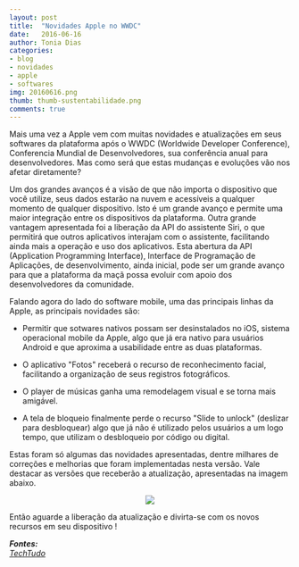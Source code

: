```yaml
---
layout: post
title:  "Novidades Apple no WWDC"
date:   2016-06-16
author: Tonia Dias
categories: 
- blog
- novidades
- apple
- softwares
img: 20160616.png
thumb: thumb-sustentabilidade.png
comments: true
---
```


Mais uma vez a Apple vem com muitas novidades e atualizações em seus softwares da plataforma após o WWDC (Worldwide Developer Conference), Conferencia Mundial de Desenvolvedores, sua conferência anual para desenvolvedores. Mas como será que estas mudanças e evoluções vão nos afetar diretamente? <!--more-->

Um dos grandes avanços é a visão de que não importa o dispositivo que você utilize, seus dados estarão na nuvem e acessíveis a qualquer momento de qualquer dispositivo. Isto é um grande avanço e permite uma maior integração entre os dispositivos da plataforma. Outra grande vantagem apresentada foi a liberação da API do assistente Siri, o que permitirá que outros aplicativos interajam com o assistente, facilitando ainda mais a operação e uso dos aplicativos. Esta abertura da API (Application Programming Interface), Interface de Programação de Aplicações, de desenvolvimento, ainda inicial, pode ser um grande avanço para que a plataforma da maçã possa evoluir com apoio dos desenvolvedores da comunidade.

Falando agora do lado do software mobile, uma das principais linhas da Apple, as principais novidades são:
<br />
+ Permitir que sotwares nativos possam ser desinstalados no iOS, sistema operacional mobile da Apple, algo que já era nativo para usuários Android e que aproxima a usabilidade entre as duas plataformas. 

+ O aplicativo "Fotos" receberá o recurso de reconhecimento facial, facilitando a organização de seus registros fotográficos. 

+ O player de músicas ganha uma remodelagem visual e se torna mais amigável.

+ A tela de bloqueio finalmente perde o recurso "Slide to unlock" (deslizar para desbloquear) algo que já não é utilizado pelos usuários a um logo tempo, que utilizam o desbloqueio por código ou digital.

Estas foram só algumas das novidades apresentadas, dentre milhares de correções e melhorias que foram implementadas nesta versão. Vale destacar as versões que receberão a atualização, apresentadas na imagem abaixo.

<p align="center">
  <img src="https://blogdoiphone.com/wp-content/uploads/2016/06/ios10devices-1-768x351.jpg" />
</p>

Então aguarde a liberação da atualização e divirta-se com os novos recursos em seu dispositivo !

<i>
	<b>Fontes: </b><br/>
	<a href="http://www.techtudo.com.br/noticias/noticia/2016/06/ios-10-macos-sierra-e-mais-brasileiros-explicam-novidades-da-apple-no-wwdc.html">TechTudo</a><br/>
</i>